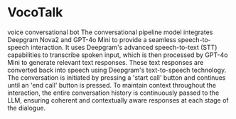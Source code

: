 # VocoTalk
voice conversational bot
The conversational pipeline model integrates Deepgram Nova2 and GPT-4o Mini to provide a seamless speech-to-speech interaction. It uses Deepgram's advanced speech-to-text (STT) capabilities to transcribe spoken input, which is then processed by GPT-4o Mini to generate relevant text responses. These text responses are converted back into speech using Deepgram's text-to-speech technology. The conversation is initiated by pressing a 'start call' button and continues until an 'end call' button is pressed. To maintain context throughout the interaction, the entire conversation history is continuously passed to the LLM, ensuring coherent and contextually aware responses at each stage of the dialogue.
